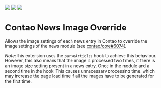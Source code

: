 [![](https://img.shields.io/maintenance/yes/2017.svg)](https://github.com/fritzmg/contao-news-image-override)
[![](https://img.shields.io/packagist/v/fritzmg/contao-news-image-override.svg)](https://packagist.org/packages/fritzmg/contao-news-image-override)
[![](https://img.shields.io/packagist/dt/fritzmg/contao-news-image-override.svg)](https://packagist.org/packages/fritzmg/contao-news-image-override)

Contao News Image Override
=====================

Allows the image settings of each news entry in Contao to override the image settings of the news module (see [contao/core#6074](https://github.com/contao/core/issues/6074)).

_Note:_ this extension uses the `parseArticles` hook to achieve this behaviour. However, this also means that the image is processed two times, if there is an image size setting present in a news entry. Once in the module and a second time in the hook. This causes unnecessary processing time, which may increase the page load time if all the images have to be generated for the first time.
